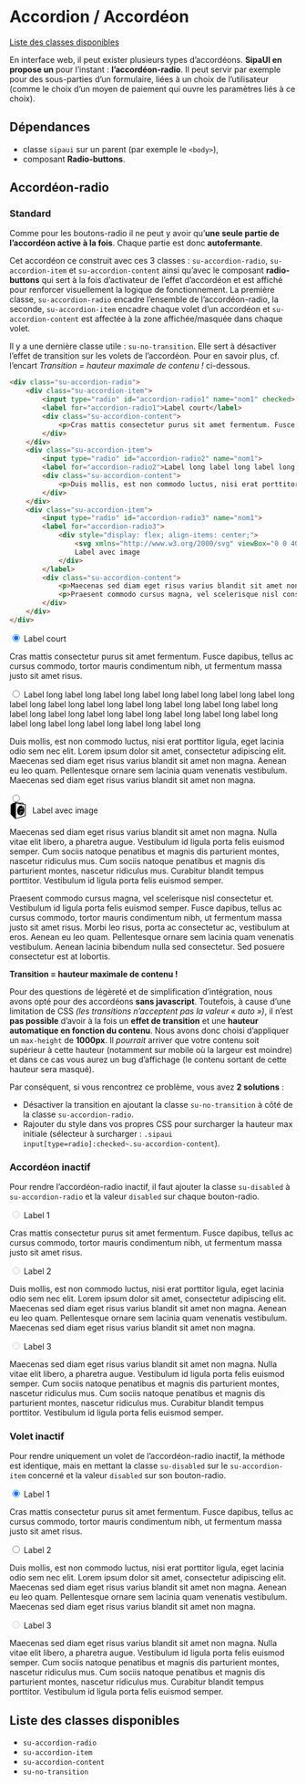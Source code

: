 # Accordion / Accordéon

<a href="#liste-classes" target="_self" class="link-button">Liste des classes disponibles</a>

En interface web, il peut exister plusieurs types d’accordéons. **SipaUI en propose un** pour l’instant&nbsp;: **l’accordéon-radio**. Il peut servir par exemple pour des sous-parties d’un formulaire, liées à un choix de l’utilisateur (comme le choix d’un moyen de paiement qui ouvre les paramètres liés à ce choix).

<div class="dependances">

## Dépendances
- classe `sipaui` sur un parent (par exemple le `<body>`),
- composant **Radio-buttons**.

</div>



## Accordéon-radio

### Standard

Comme pour les boutons-radio il ne peut y avoir qu’**une seule partie de l’accordéon active à la fois**. Chaque partie est donc **autofermante**.

Cet accordéon ce construit avec ces 3 classes&nbsp;: `su-accordion-radio`, `su-accordion-item` et `su-accordion-content` ainsi qu’avec le composant **radio-buttons** qui sert à la fois d’activateur de l’effet d’accordéon et est affiché pour renforcer visuellement la logique de fonctionnement. La première classe, `su-accordion-radio` encadre l’ensemble de l’accordéon-radio, la seconde, `su-accordion-item` encadre chaque volet d’un accordéon et `su-accordion-content` est affectée à la zone affichée/masquée dans chaque volet.

Il y a une dernière classe utile&nbsp;: `su-no-transition`. Elle sert à désactiver l’effet de transition sur les volets de l’accordéon. Pour en savoir plus, cf. l’encart *Transition = hauteur maximale de contenu&nbsp;!* ci-dessous.


```html
<div class="su-accordion-radio">
	<div class="su-accordion-item">
		<input type="radio" id="accordion-radio1" name="nom1" checked>
		<label for="accordion-radio1">Label court</label>
		<div class="su-accordion-content">
			<p>Cras mattis consectetur purus sit amet fermentum. Fusce dapibus, tellus ac cursus commodo, tortor mauris condimentum nibh, ut fermentum massa justo sit amet risus.</p>
		</div>
	</div>
	<div class="su-accordion-item">
		<input type="radio" id="accordion-radio2" name="nom1">
		<label for="accordion-radio2">Label long label long label long label long label long label long label long label long label long label long label long label long label long label long label long label long label long label long label long label long label long label long label long label long label long label long</label>
		<div class="su-accordion-content">
			<p>Duis mollis, est non commodo luctus, nisi erat porttitor ligula, eget lacinia odio sem nec elit. Lorem ipsum dolor sit amet, consectetur adipiscing elit. Maecenas sed diam eget risus varius blandit sit amet non magna. Aenean eu leo quam. Pellentesque ornare sem lacinia quam venenatis vestibulum. Maecenas sed diam eget risus varius blandit sit amet non magna.</p>
		</div>
	</div>
	<div class="su-accordion-item">
		<input type="radio" id="accordion-radio3" name="nom1">
		<label for="accordion-radio3">
			<div style="display: flex; align-items: center;">
				<svg xmlns="http://www.w3.org/2000/svg" viewBox="0 0 40 40" width="30px" height="30px" style="margin-right: 10px;"><path d="M36.8 5l-4.4-.5V2.9c0-.9-1.3-1.1-1.8-1.1-1.9-.3-4.9-.1-6.8.3-.4.1-1.3.3-1.6.9V1.7c0-1-1.4-1.3-2.6-1.5-2.5-.4-5.9-.1-7.4.5-.2.1-.9.4-1 1v1c-1.7-.2-3.6-.1-4.5.3-.5.2-.7.5-.7.8v1.3l-3 1c-.3.1-.5.4-.5.7v21.8c0 .2.1.4.2.5l10.9 10.7h.6L37 32.5c.3-.1.5-.4.5-.7V5.7c0-.4-.3-.7-.7-.7zm-6.4-1.8c.2 0 .4.1.5.1v1l-5.3-.6v-.4c1.6-.2 3.6-.3 4.8-.1zM19.5 1.7c.8.1 1.2.2 1.3.3v1.3L15 2.6v-1c1.4-.1 3.1-.1 4.5.1zM36 31.2l-21.1 7V4.1L36 6.4v24.8z"/><path d="M30.2 9.2v7l-6.2.4v-1.2l5.5-.2V8.8c-4.4-2-9.6 1.6-11.2 8.4-1.5 6.5 1.2 12.6 5.7 13.8v-7.6l6.2-1v1.1l-5.4.9v6.8c4.4.6 8.5-3.8 9.6-9.4 1-5.1-.7-10.4-4.2-12.6z"/></svg>
				Label avec image
			</div>
		</label>
		<div class="su-accordion-content">
			<p>Maecenas sed diam eget risus varius blandit sit amet non magna. Nulla vitae elit libero, a pharetra augue. Vestibulum id ligula porta felis euismod semper. Cum sociis natoque penatibus et magnis dis parturient montes, nascetur ridiculus mus. Cum sociis natoque penatibus et magnis dis parturient montes, nascetur ridiculus mus. Curabitur blandit tempus porttitor. Vestibulum id ligula porta felis euismod semper.</p>
			<p>Praesent commodo cursus magna, vel scelerisque nisl consectetur et. Vestibulum id ligula porta felis euismod semper. Fusce dapibus, tellus ac cursus commodo, tortor mauris condimentum nibh, ut fermentum massa justo sit amet risus. Morbi leo risus, porta ac consectetur ac, vestibulum at eros. Aenean eu leo quam. Pellentesque ornare sem lacinia quam venenatis vestibulum. Aenean lacinia bibendum nulla sed consectetur. Sed posuere consectetur est at lobortis.</p>
		</div>
	</div>
</div>
```
<div class="sipaui">
	<div class="su-accordion-radio">
		<div class="su-accordion-item">
			<input type="radio" id="accordion-radio1" name="nom1" checked>
			<label for="accordion-radio1">Label court</label>
			<div class="su-accordion-content">
				<p>Cras mattis consectetur purus sit amet fermentum. Fusce dapibus, tellus ac cursus commodo, tortor mauris condimentum nibh, ut fermentum massa justo sit amet risus.</p>
			</div>
		</div>
		<div class="su-accordion-item">
			<input type="radio" id="accordion-radio2" name="nom1">
			<label for="accordion-radio2">Label long label long label long label long label long label long label long label long label long label long label long label long label long label long label long label long label long label long label long label long label long label long label long label long label long label long</label>
			<div class="su-accordion-content">
				<p>Duis mollis, est non commodo luctus, nisi erat porttitor ligula, eget lacinia odio sem nec elit. Lorem ipsum dolor sit amet, consectetur adipiscing elit. Maecenas sed diam eget risus varius blandit sit amet non magna. Aenean eu leo quam. Pellentesque ornare sem lacinia quam venenatis vestibulum. Maecenas sed diam eget risus varius blandit sit amet non magna.</p>
			</div>
		</div>
		<div class="su-accordion-item">
			<input type="radio" id="accordion-radio3" name="nom1">
			<label for="accordion-radio3">
				<div style="display: flex; align-items: center;">
					<svg xmlns="http://www.w3.org/2000/svg" viewBox="0 0 40 40" width="30px" height="30px" style="margin-right: 10px;"><path d="M36.8 5l-4.4-.5V2.9c0-.9-1.3-1.1-1.8-1.1-1.9-.3-4.9-.1-6.8.3-.4.1-1.3.3-1.6.9V1.7c0-1-1.4-1.3-2.6-1.5-2.5-.4-5.9-.1-7.4.5-.2.1-.9.4-1 1v1c-1.7-.2-3.6-.1-4.5.3-.5.2-.7.5-.7.8v1.3l-3 1c-.3.1-.5.4-.5.7v21.8c0 .2.1.4.2.5l10.9 10.7h.6L37 32.5c.3-.1.5-.4.5-.7V5.7c0-.4-.3-.7-.7-.7zm-6.4-1.8c.2 0 .4.1.5.1v1l-5.3-.6v-.4c1.6-.2 3.6-.3 4.8-.1zM19.5 1.7c.8.1 1.2.2 1.3.3v1.3L15 2.6v-1c1.4-.1 3.1-.1 4.5.1zM36 31.2l-21.1 7V4.1L36 6.4v24.8z"/><path d="M30.2 9.2v7l-6.2.4v-1.2l5.5-.2V8.8c-4.4-2-9.6 1.6-11.2 8.4-1.5 6.5 1.2 12.6 5.7 13.8v-7.6l6.2-1v1.1l-5.4.9v6.8c4.4.6 8.5-3.8 9.6-9.4 1-5.1-.7-10.4-4.2-12.6z"/></svg>
					Label avec image
				</div>
			</label>
			<div class="su-accordion-content">
				<p>Maecenas sed diam eget risus varius blandit sit amet non magna. Nulla vitae elit libero, a pharetra augue. Vestibulum id ligula porta felis euismod semper. Cum sociis natoque penatibus et magnis dis parturient montes, nascetur ridiculus mus. Cum sociis natoque penatibus et magnis dis parturient montes, nascetur ridiculus mus. Curabitur blandit tempus porttitor. Vestibulum id ligula porta felis euismod semper.</p>
				<p>Praesent commodo cursus magna, vel scelerisque nisl consectetur et. Vestibulum id ligula porta felis euismod semper. Fusce dapibus, tellus ac cursus commodo, tortor mauris condimentum nibh, ut fermentum massa justo sit amet risus. Morbi leo risus, porta ac consectetur ac, vestibulum at eros. Aenean eu leo quam. Pellentesque ornare sem lacinia quam venenatis vestibulum. Aenean lacinia bibendum nulla sed consectetur. Sed posuere consectetur est at lobortis.</p>
			</div>
		</div>
	</div>
</div>



<div class="alerte">
	<p><strong>Transition = hauteur maximale de contenu&nbsp;!</strong></p>
	<p>Pour des questions de légèreté et de simplification d’intégration, nous avons opté pour des accordéons <strong>sans javascript</strong>. Toutefois, à cause d’une limitation de CSS <em>(les transitions n’acceptent pas la valeur «&nbsp;auto&nbsp;»)</em>, il n’est <strong>pas possible</strong> d’avoir à la fois un <strong>effet de transition</strong> et une <strong>hauteur automatique en fonction du contenu</strong>. Nous avons donc choisi d’appliquer un <code>max-height</code> de <strong>1000px</strong>. Il <em>pourrait</em> arriver que votre contenu soit supérieur à cette hauteur (notamment sur mobile où la largeur est moindre) et dans ce cas vous aurez un bug d’affichage (le contenu sortant de cette hauteur sera masqué).</p>
	<p>Par conséquent, si vous rencontrez ce problème, vous avez <strong>2 solutions</strong>&nbsp;:</p>
	<ul>
		<li>Désactiver la transition en ajoutant la classe <code>su-no-transition</code> à côté de la classe <code>su-accordion-radio</code>.</li>
		<li>Rajouter du style dans vos propres CSS pour surcharger la hauteur max initiale (sélecteur à surcharger&nbsp;: <code>.sipaui input[type=radio]:checked~.su-accordion-content</code>).</li>
	</ul>
</div>


### Accordéon inactif

Pour rendre l’accordéon-radio inactif, il faut ajouter la classe `su-disabled` à `su-accordion-radio` et la valeur `disabled` sur chaque bouton-radio.

<div class="sipaui">
	<div class="su-accordion-radio su-disabled">
		<div class="su-accordion-item">
			<input type="radio" id="accordion-radio4" name="nom2" disabled>
			<label for="accordion-radio4">Label 1</label>
			<div class="su-accordion-content">
				<p>Cras mattis consectetur purus sit amet fermentum. Fusce dapibus, tellus ac cursus commodo, tortor mauris condimentum nibh, ut fermentum massa justo sit amet risus.</p>
			</div>
		</div>
		<div class="su-accordion-item">
			<input type="radio" id="accordion-radio5" name="nom2" disabled>
			<label for="accordion-radio5">Label 2</label>
			<div class="su-accordion-content">
				<p>Duis mollis, est non commodo luctus, nisi erat porttitor ligula, eget lacinia odio sem nec elit. Lorem ipsum dolor sit amet, consectetur adipiscing elit. Maecenas sed diam eget risus varius blandit sit amet non magna. Aenean eu leo quam. Pellentesque ornare sem lacinia quam venenatis vestibulum. Maecenas sed diam eget risus varius blandit sit amet non magna.</p>
			</div>
		</div>
		<div class="su-accordion-item">
			<input type="radio" id="accordion-radio6" name="nom2" disabled>
			<label for="accordion-radio6">Label 3</label>
			<div class="su-accordion-content">
				<p>Maecenas sed diam eget risus varius blandit sit amet non magna. Nulla vitae elit libero, a pharetra augue. Vestibulum id ligula porta felis euismod semper. Cum sociis natoque penatibus et magnis dis parturient montes, nascetur ridiculus mus. Cum sociis natoque penatibus et magnis dis parturient montes, nascetur ridiculus mus. Curabitur blandit tempus porttitor. Vestibulum id ligula porta felis euismod semper.</p>
			</div>
		</div>
	</div>
</div>


### Volet inactif

Pour rendre uniquement un volet de l’accordéon-radio inactif, la méthode est identique, mais en mettant la classe `su-disabled` sur le `su-accordion-item` concerné et la valeur `disabled` sur son bouton-radio.

<div class="sipaui">
	<div class="su-accordion-radio">
		<div class="su-accordion-item">
			<input type="radio" id="accordion-radio7" name="nom3" checked>
			<label for="accordion-radio7">Label 1</label>
			<div class="su-accordion-content">
				<p>Cras mattis consectetur purus sit amet fermentum. Fusce dapibus, tellus ac cursus commodo, tortor mauris condimentum nibh, ut fermentum massa justo sit amet risus.</p>
			</div>
		</div>
		<div class="su-accordion-item">
			<input type="radio" id="accordion-radio8" name="nom3">
			<label for="accordion-radio8">Label 2</label>
			<div class="su-accordion-content">
				<p>Duis mollis, est non commodo luctus, nisi erat porttitor ligula, eget lacinia odio sem nec elit. Lorem ipsum dolor sit amet, consectetur adipiscing elit. Maecenas sed diam eget risus varius blandit sit amet non magna. Aenean eu leo quam. Pellentesque ornare sem lacinia quam venenatis vestibulum. Maecenas sed diam eget risus varius blandit sit amet non magna.</p>
			</div>
		</div>
		<div class="su-accordion-item su-disabled">
			<input type="radio" id="accordion-radio9" name="nom3" disabled>
			<label for="accordion-radio9">Label 3</label>
			<div class="su-accordion-content">
				<p>Maecenas sed diam eget risus varius blandit sit amet non magna. Nulla vitae elit libero, a pharetra augue. Vestibulum id ligula porta felis euismod semper. Cum sociis natoque penatibus et magnis dis parturient montes, nascetur ridiculus mus. Cum sociis natoque penatibus et magnis dis parturient montes, nascetur ridiculus mus. Curabitur blandit tempus porttitor. Vestibulum id ligula porta felis euismod semper.</p>
			</div>
		</div>
	</div>
</div>

<div id="liste-classes" class="control-titres">

## Liste des classes disponibles
- `su-accordion-radio`
- `su-accordion-item`
- `su-accordion-content`
- `su-no-transition`

</div>

